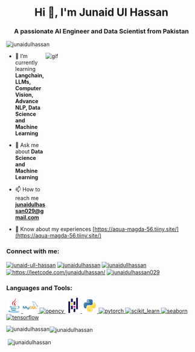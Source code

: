<h1 align="center">Hi 👋, I'm Junaid Ul Hassan</h1>
<h3 align="center">A passionate AI Engineer and Data Scientist from Pakistan</h3>


<p align="left"> <img src="https://komarev.com/ghpvc/?username=junaidulhassan&label=Profile%20views&color=0e75b6&style=flat" alt="junaidulhassan" /> </p>

<img align="right" alt="gif" width="400" src="https://user-images.githubusercontent.com/74038190/212750147-854a394f-fee9-4080-9770-78a4b7ece53f.gif" style="margin-bottom: 400px;">


- 🌱 I’m currently learning **Langchain, LLMs, Computer Vision, Advance NLP, Data Science and Machine Learning**

- 💬 Ask me about **Data Science and Machine Learning**

- 📫 How to reach me **junaidulhassan029@gmail.com**

- 📄 Know about my experiences [https://aqua-magda-56.tiiny.site/](https://aqua-magda-56.tiiny.site/)

<h3 align="left">Connect with me:</h3>
<p align="left">
<a href="https://linkedin.com/in/junaid-ull-hassan" target="blank"><img align="center" src="https://raw.githubusercontent.com/rahuldkjain/github-profile-readme-generator/master/src/images/icons/Social/linked-in-alt.svg" alt="junaid-ull-hassan" height="30" width="40" /></a>
<a href="https://stackoverflow.com/users/junaidulhassan" target="blank"><img align="center" src="https://raw.githubusercontent.com/rahuldkjain/github-profile-readme-generator/master/src/images/icons/Social/stack-overflow.svg" alt="junaidulhassan" height="30" width="40" /></a>
<a href="https://kaggle.com/junaidullhassan" target="blank"><img align="center" src="https://raw.githubusercontent.com/rahuldkjain/github-profile-readme-generator/master/src/images/icons/Social/kaggle.svg" alt="junaidullhassan" height="30" width="40" /></a>
<a href="https://www.leetcode.com/https://leetcode.com/junaidulhassan/" target="blank"><img align="center" src="https://raw.githubusercontent.com/rahuldkjain/github-profile-readme-generator/master/src/images/icons/Social/leet-code.svg" alt="https://leetcode.com/junaidulhassan/" height="30" width="40" /></a>
<a href="https://auth.geeksforgeeks.org/user/junaidulhassan029" target="blank"><img align="center" src="https://raw.githubusercontent.com/rahuldkjain/github-profile-readme-generator/master/src/images/icons/Social/geeks-for-geeks.svg" alt="junaidulhassan029" height="30" width="40" /></a>
</p>

<h3 align="left">Languages and Tools:</h3>
<p align="left"> <a href="https://www.java.com" target="_blank" rel="noreferrer"> <img src="https://raw.githubusercontent.com/devicons/devicon/master/icons/java/java-original.svg" alt="java" width="40" height="40"/> </a> <a href="https://www.mysql.com/" target="_blank" rel="noreferrer"> <img src="https://raw.githubusercontent.com/devicons/devicon/master/icons/mysql/mysql-original-wordmark.svg" alt="mysql" width="40" height="40"/> </a> <a href="https://opencv.org/" target="_blank" rel="noreferrer"> <img src="https://www.vectorlogo.zone/logos/opencv/opencv-icon.svg" alt="opencv" width="40" height="40"/> </a> <a href="https://pandas.pydata.org/" target="_blank" rel="noreferrer"> <img src="https://raw.githubusercontent.com/devicons/devicon/2ae2a900d2f041da66e950e4d48052658d850630/icons/pandas/pandas-original.svg" alt="pandas" width="40" height="40"/> </a> <a href="https://www.python.org" target="_blank" rel="noreferrer"> <img src="https://raw.githubusercontent.com/devicons/devicon/master/icons/python/python-original.svg" alt="python" width="40" height="40"/> </a> <a href="https://pytorch.org/" target="_blank" rel="noreferrer"> <img src="https://www.vectorlogo.zone/logos/pytorch/pytorch-icon.svg" alt="pytorch" width="40" height="40"/> </a> <a href="https://scikit-learn.org/" target="_blank" rel="noreferrer"> <img src="https://upload.wikimedia.org/wikipedia/commons/0/05/Scikit_learn_logo_small.svg" alt="scikit_learn" width="40" height="40"/> </a> <a href="https://seaborn.pydata.org/" target="_blank" rel="noreferrer"> <img src="https://seaborn.pydata.org/_images/logo-mark-lightbg.svg" alt="seaborn" width="40" height="40"/> </a> <a href="https://www.tensorflow.org" target="_blank" rel="noreferrer"> <img src="https://www.vectorlogo.zone/logos/tensorflow/tensorflow-icon.svg" alt="tensorflow" width="40" height="40"/> </a> </p>

<p><img align="left" src="https://github-readme-stats.vercel.app/api/top-langs?username=junaidulhassan&show_icons=true&locale=en&layout=compact" alt="junaidulhassan" /></p>

<p><img align="center" src="https://github-readme-streak-stats.herokuapp.com/?user=junaidulhassan&" alt="junaidulhassan" /></p>

<p>&nbsp;<img align="center" src="https://github-readme-stats.vercel.app/api?username=junaidulhassan&show_icons=true&locale=en" alt="junaidulhassan" /></p>


